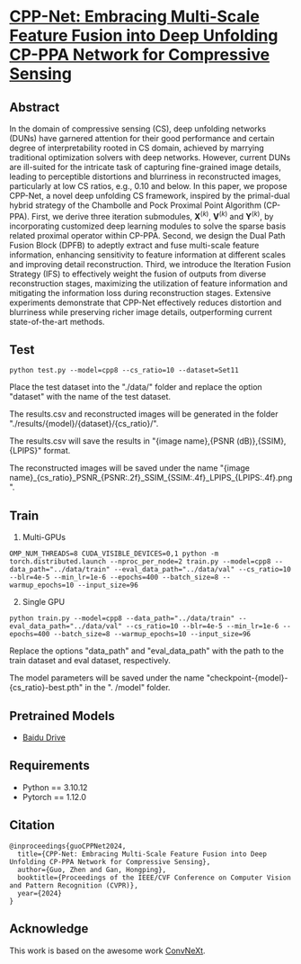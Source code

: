 # [CPP-Net: Embracing Multi-Scale Feature Fusion into Deep Unfolding CP-PPA Network for Compressive Sensing](https://openaccess.thecvf.com/content/CVPR2024/html/Guo_CPP-Net_Embracing_Multi-Scale_Feature_Fusion_into_Deep_Unfolding_CP-PPA_Network_CVPR_2024_paper.html)

## Abstract

In the domain of compressive sensing (CS), deep unfolding networks (DUNs) have garnered attention for their good performance and certain degree of interpretability rooted in CS domain, achieved by marrying traditional optimization solvers with deep networks.
However, current DUNs are ill-suited for the intricate task of capturing fine-grained image details, leading to perceptible distortions and blurriness in reconstructed images, particularly at low CS ratios, e.g., 0.10 and below.
In this paper, we propose CPP-Net, a novel deep unfolding CS framework, inspired by the primal-dual hybrid strategy of the Chambolle and Pock Proximal Point Algorithm (CP-PPA).
First, we derive three iteration submodules, $\mathbf{X}^{(k)}$, $\mathbf{V}^{(k)}$ and $\mathbf{Y}^{(k)}$, by incorporating customized deep learning modules to solve the sparse basis related proximal operator within CP-PPA.
Second, we design the Dual Path Fusion Block (DPFB) to adeptly extract and fuse multi-scale feature information, enhancing sensitivity to feature information at different scales and improving detail reconstruction.
Third, we introduce the Iteration Fusion Strategy (IFS) to effectively weight the fusion of outputs from diverse reconstruction stages, maximizing the utilization of feature information and mitigating the information loss during reconstruction stages.
Extensive experiments demonstrate that CPP-Net effectively reduces distortion and blurriness while preserving richer image details, outperforming current state-of-the-art methods.

## Test
```
python test.py --model=cpp8 --cs_ratio=10 --dataset=Set11
```
Place the test dataset into the "./data/" folder and replace the option "dataset" with the name of the test dataset.

The results.csv and reconstructed images will be generated in the folder "./results/{model}/{dataset}/{cs_ratio}/".

The results.csv will save the results in "{image name},{PSNR (dB)},{SSIM},{LPIPS}" format.

The reconstructed images will be saved under the name "{image name}_{cs_ratio}\_PSNR\_{PSNR:.2f}\_SSIM\_{SSIM:.4f}\_LPIPS\_{LPIPS:.4f}.png".

## Train

1. Multi-GPUs
```
OMP_NUM_THREADS=8 CUDA_VISIBLE_DEVICES=0,1 python -m torch.distributed.launch --nproc_per_node=2 train.py --model=cpp8 --data_path="../data/train" --eval_data_path="../data/val" --cs_ratio=10 --blr=4e-5 --min_lr=1e-6 --epochs=400 --batch_size=8 --warmup_epochs=10 --input_size=96
```

2. Single GPU
```
python train.py --model=cpp8 --data_path="../data/train" --eval_data_path="../data/val" --cs_ratio=10 --blr=4e-5 --min_lr=1e-6 --epochs=400 --batch_size=8 --warmup_epochs=10 --input_size=96
```
Replace the options "data_path" and "eval_data_path" with the path to the train dataset and eval dataset, respectively.

The model parameters will be saved under the name "checkpoint-{model}-{cs_ratio}-best.pth" in the ". /model" folder.

## Pretrained Models
- [Baidu Drive](https://pan.baidu.com/s/1Na4uATo8B2E_5zwYut6itw?pwd=d3y7)

## Requirements
- Python == 3.10.12
- Pytorch == 1.12.0

## Citation
```
@inproceedings{guoCPPNet2024,
  title={CPP-Net: Embracing Multi-Scale Feature Fusion into Deep Unfolding CP-PPA Network for Compressive Sensing},
  author={Guo, Zhen and Gan, Hongping},
  booktitle={Proceedings of the IEEE/CVF Conference on Computer Vision and Pattern Recognition (CVPR)},
  year={2024}
}
```
## Acknowledge
This work is based on the awesome work [ConvNeXt](https://github.com/facebookresearch/ConvNeXt).

